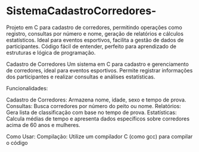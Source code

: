 # SistemaCadastroCorredores-
Projeto em C para cadastro de corredores, permitindo operações como registro, consultas por número e nome, geração de relatórios e cálculos estatísticos. Ideal para eventos esportivos, facilita a gestão de dados de participantes. Código fácil de entender, perfeito para aprendizado de estruturas e lógica de programação.

Cadastro de Corredores
Um sistema em C para cadastro e gerenciamento de corredores, ideal para eventos esportivos. Permite registrar informações dos participantes e realizar consultas e análises estatísticas.

Funcionalidades:

Cadastro de Corredores: Armazena nome, idade, sexo e tempo de prova.
Consultas: Busca corredores por número do peito ou nome.
Relatórios: Gera lista de classificação com base no tempo de prova.
Estatísticas: Calcula médias de tempo e apresenta dados específicos sobre corredores acima de 60 anos e mulheres.

Como Usar:
Compilação: Utilize um compilador C (como gcc) para compilar o código
